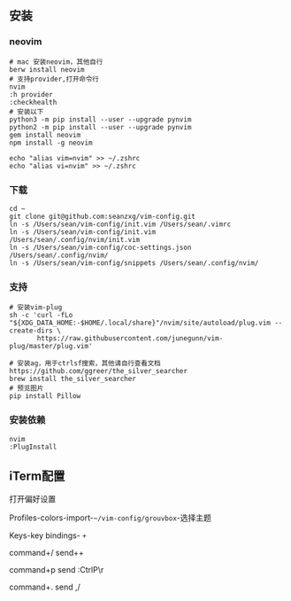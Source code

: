 

## 安装

### neovim

```shell
# mac 安装neovim，其他自行
berw install neovim
# 支持provider,打开命令行
nvim
:h provider
:checkhealth
# 安装以下
python3 -m pip install --user --upgrade pynvim
python2 -m pip install --user --upgrade pynvim
gem install neovim
npm install -g neovim

echo "alias vim=nvim" >> ~/.zshrc
echo "alias vi=nvim" >> ~/.zshrc
```

### 下载

```shll
cd ~
git clone git@github.com:seanzxg/vim-config.git
ln -s /Users/sean/vim-config/init.vim /Users/sean/.vimrc
ln -s /Users/sean/vim-config/init.vim /Users/sean/.config/nvim/init.vim
ln -s /Users/sean/vim-config/coc-settings.json /Users/sean/.config/nvim/
ln -s /Users/sean/vim-config/snippets /Users/sean/.config/nvim/
```

#### 

### 支持

```shell
# 安装vim-plug
sh -c 'curl -fLo "${XDG_DATA_HOME:-$HOME/.local/share}"/nvim/site/autoload/plug.vim --create-dirs \
       https://raw.githubusercontent.com/junegunn/vim-plug/master/plug.vim'
       
# 安装ag，用于ctrlsf搜索，其他请自行查看文档https://github.com/ggreer/the_silver_searcher
brew install the_silver_searcher
# 预览图片
pip install Pillow
```

### 安装依赖

```shell
nvim
:PlugInstall
```



## iTerm配置

打开偏好设置

Profiles-colors-import-`~/vim-config/grouvbox`-选择主题

Keys-key bindings- `+` 

command+/   send++

command+p	send :CtrlP\r

command+.	send ,/